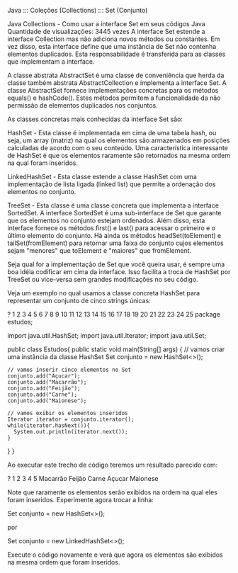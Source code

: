 
Java ::: Coleções (Collections) ::: Set (Conjunto)

Java Collections - Como usar a interface Set em seus códigos Java
Quantidade de visualizações: 3445 vezes
A interface Set estende a interface Collection mas não adiciona novos métodos ou constantes. Em vez disso, esta interface define que uma instância de Set não contenha elementos duplicados. Esta responsabilidade é transferida para as classes que implementam a interface.

A classe abstrata AbstractSet é uma classe de conveniência que herda da classe também abstrata AbstractCollection e implementa a interface Set. A classe AbstractSet fornece implementações concretas para os métodos equals() e hashCode(). Estes métodos permitem a funcionalidade da não permissão de elementos duplicados nos conjuntos.

As classes concretas mais conhecidas da interface Set são:

HashSet - Esta classe é implementada em cima de uma tabela hash, ou seja, um array (matriz) na qual os elementos são armazenados em posições calculadas de acordo com o seu conteúdo. Uma característica interessante de HashSet é que os elementos raramente são retornados na mesma ordem na qual foram inseridos.

LinkedHashSet - Esta classe estende a classe HashSet com uma implementação de lista ligada (linked list) que permite a ordenação dos elementos no conjunto.

TreeSet - Esta classe é uma classe concreta que implementa a interface SortedSet. A interface SortedSet é uma sub-interface de Set que garante que os elementos no conjunto estejam ordenados. Além disso, esta interface fornece os métodos first() e last() para acessar o primeiro e o último elemento do conjunto. Há ainda os métodos headSet(toElement) e tailSet(fromElement) para retornar uma faixa do conjunto cujos elementos sejam "menores" que toElement e "maiores" que fromElement.

Seja qual for a implementação de Set que você queira usar, é sempre uma boa idéia codificar em cima da interface. Isso facilita a troca de HashSet por TreeSet ou vice-versa sem grandes modificações no seu código.

Veja um exemplo no qual usamos a classe concreta HashSet para representar um conjunto de cinco strings únicas:

?
1
2
3
4
5
6
7
8
9
10
11
12
13
14
15
16
17
18
19
20
21
22
23
24
25
package estudos;

import java.util.HashSet;
import java.util.Iterator;
import java.util.Set;

public class Estudos{
public static void main(String[] args) {
// vamos criar uma instância da classe HashSet
Set<String> conjunto = new HashSet<>();

    // vamos inserir cinco elementos no Set
    conjunto.add("Açucar");
    conjunto.add("Macarrão");
    conjunto.add("Feijão");
    conjunto.add("Carne");
    conjunto.add("Maionese");
     
    // vamos exibir os elementos inseridos
    Iterator iterator = conjunto.iterator();
    while(iterator.hasNext()){
      System.out.println(iterator.next());
    }
}
}


Ao executar este trecho de código teremos um resultado parecido com:

?
1
2
3
4
5
Macarrão
Feijão
Carne
Açucar
Maionese

Note que raramente os elementos serão exibidos na ordem na qual eles foram inseridos. Experimente agora trocar a linha:

Set<String> conjunto = new HashSet<>();

por

Set<String> conjunto = new LinkedHashSet<>();

Execute o código novamente e verá que agora os elementos são exibidos na mesma ordem que foram inseridos.